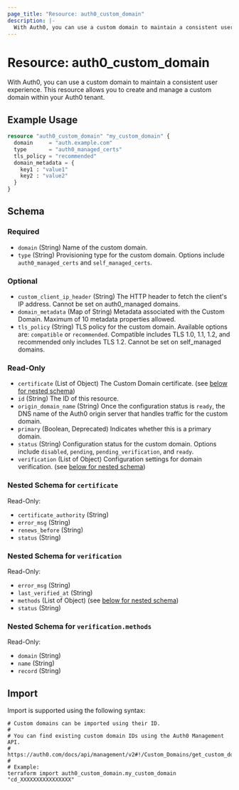 ```yaml
---
page_title: "Resource: auth0_custom_domain"
description: |-
  With Auth0, you can use a custom domain to maintain a consistent user experience. This resource allows you to create and manage a custom domain within your Auth0 tenant.
---
```


# Resource: auth0_custom_domain

With Auth0, you can use a custom domain to maintain a consistent user experience. This resource allows you to create and manage a custom domain within your Auth0 tenant.

## Example Usage

```terraform
resource "auth0_custom_domain" "my_custom_domain" {
  domain     = "auth.example.com"
  type       = "auth0_managed_certs"
  tls_policy = "recommended"
  domain_metadata = {
    key1 : "value1"
    key2 : "value2"
  }
}
```

<!-- schema generated by tfplugindocs -->
## Schema

### Required

- `domain` (String) Name of the custom domain.
- `type` (String) Provisioning type for the custom domain. Options include `auth0_managed_certs` and `self_managed_certs`.

### Optional

- `custom_client_ip_header` (String) The HTTP header to fetch the client's IP address. Cannot be set on auth0_managed domains.
- `domain_metadata` (Map of String) Metadata associated with the Custom Domain. Maximum of 10 metadata properties allowed.
- `tls_policy` (String) TLS policy for the custom domain. Available options are: `compatible` or `recommended`. Compatible includes TLS 1.0, 1.1, 1.2, and recommended only includes TLS 1.2. Cannot be set on self_managed domains.

### Read-Only

- `certificate` (List of Object) The Custom Domain certificate. (see [below for nested schema](#nestedatt--certificate))
- `id` (String) The ID of this resource.
- `origin_domain_name` (String) Once the configuration status is `ready`, the DNS name of the Auth0 origin server that handles traffic for the custom domain.
- `primary` (Boolean, Deprecated) Indicates whether this is a primary domain.
- `status` (String) Configuration status for the custom domain. Options include `disabled`, `pending`, `pending_verification`, and `ready`.
- `verification` (List of Object) Configuration settings for domain verification. (see [below for nested schema](#nestedatt--verification))

<a id="nestedatt--certificate"></a>
### Nested Schema for `certificate`

Read-Only:

- `certificate_authority` (String)
- `error_msg` (String)
- `renews_before` (String)
- `status` (String)


<a id="nestedatt--verification"></a>
### Nested Schema for `verification`

Read-Only:

- `error_msg` (String)
- `last_verified_at` (String)
- `methods` (List of Object) (see [below for nested schema](#nestedobjatt--verification--methods))
- `status` (String)

<a id="nestedobjatt--verification--methods"></a>
### Nested Schema for `verification.methods`

Read-Only:

- `domain` (String)
- `name` (String)
- `record` (String)

## Import

Import is supported using the following syntax:

```shell
# Custom domains can be imported using their ID.
#
# You can find existing custom domain IDs using the Auth0 Management API.
# https://auth0.com/docs/api/management/v2#!/Custom_Domains/get_custom_domains
#
# Example:
terraform import auth0_custom_domain.my_custom_domain "cd_XXXXXXXXXXXXXXXX"
```
